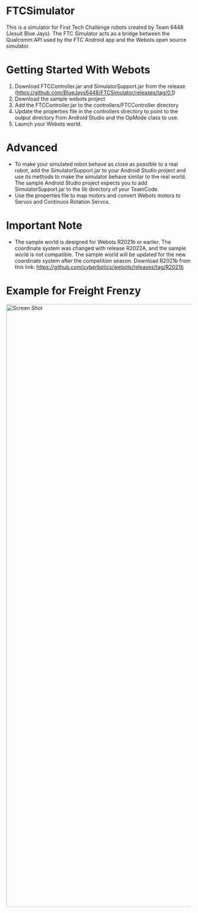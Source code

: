 # FTCSimulator
This is a simulator for First Tech Challenge robots created by Team 6448 (Jesuit Blue Jays).  The FTC Simulator acts as a bridge between the Qualcomm API used by the FTC Android app and the Webots open source simulator.

# Getting Started With Webots
1. Download FTCController.jar and SimulatorSupport.jar from the release (https://github.com/BlueJays6448/FTCSimulator/releases/tag/0.1)
2. Download the sample webots project 
3. Add the FTCController.jar to the controllers/FTCController directory
5. Update the properties file in the controllers directory to point to the output directory from Android Studio and the OpMode class to use.
6. Launch your Webots world.

# Advanced
- To make your simulated robot behave as close as possible to a real robot, add the SimulatorSupport.jar to your Android Studio project and use its methods to make the simulator behave similar to the real world.  The sample Android Studio project expects you to add SimulatorSupport.jar to the lib directory of your TeamCode.
- Use the properties file to map motors and convert Webots motors to Servos and Continuos Rotation Servos.

# Important Note
- The sample world is designed for Webots R2021b or earlier.  The coordinate system was changed with release R2022A, and the sample world is not compatible.  The sample world will be updated for the new coordinate system after the competition season.  Download R2021b from this link: https://github.com/cyberbotics/webots/releases/tag/R2021b

# Example for Freight Frenzy
<img width="1634" alt="Screen Shot" src="https://user-images.githubusercontent.com/55167736/153104696-272da409-3e2f-4e09-9f2d-b9f2734805db.png">
